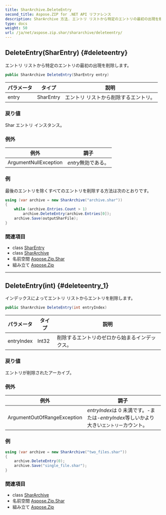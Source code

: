 ```yaml
---
title: SharArchive.DeleteEntry
second_title: Aspose.ZIP for .NET API リファレンス
description: SharArchive 方法. エントリ リストから特定のエントリの最初の出現を削除します
type: docs
weight: 50
url: /ja/net/aspose.zip.shar/shararchive/deleteentry/
---
```

## DeleteEntry(SharEntry) {#deleteentry}

エントリ リストから特定のエントリの最初の出現を削除します。

```csharp
public SharArchive DeleteEntry(SharEntry entry)
```

| パラメータ | タイプ | 説明 |
| --- | --- | --- |
| entry | SharEntry | エントリ リストから削除するエントリ。 |

### 戻り値

Shar エントリ インスタンス。

### 例外

| 例外 | 調子 |
| --- | --- |
| ArgumentNullException | *entry*無効である。 |

### 例

最後のエントリを除くすべてのエントリを削除する方法は次のとおりです。

```csharp
using (var archive = new SharArchive("archive.shar"))
{
    while (archive.Entries.Count > 1)
        archive.DeleteEntry(archive.Entries[0]);
    archive.Save(outputSharFile);
}
```

### 関連項目

* class [SharEntry](../../sharentry/)
* class [SharArchive](../)
* 名前空間 [Aspose.Zip.Shar](../../shararchive/)
* 組み立て [Aspose.Zip](../../../)

---

## DeleteEntry(int) {#deleteentry_1}

インデックスによってエントリ リストからエントリを削除します。

```csharp
public SharArchive DeleteEntry(int entryIndex)
```

| パラメータ | タイプ | 説明 |
| --- | --- | --- |
| entryIndex | Int32 | 削除するエントリのゼロから始まるインデックス。 |

### 戻り値

エントリが削除されたアーカイブ。

### 例外

| 例外 | 調子 |
| --- | --- |
| ArgumentOutOfRangeException | *entryIndex*は 0 未満です。-または-*entryIndex*等しいかより大きい`エントリー`カウント。 |

### 例

```csharp
using (var archive = new SharArchive("two_files.shar"))
{
    archive.DeleteEntry(0);
    archive.Save("single_file.shar");
}
```

### 関連項目

* class [SharArchive](../)
* 名前空間 [Aspose.Zip.Shar](../../shararchive/)
* 組み立て [Aspose.Zip](../../../)


